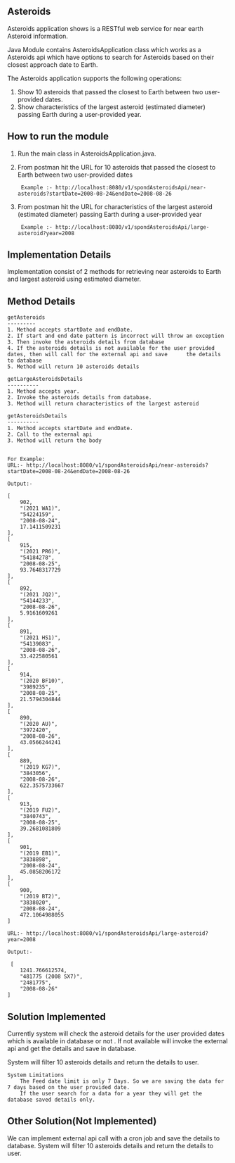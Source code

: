 Asteroids
--------------------------------------

Asteroids application shows is a RESTful web service for near earth Asteroid information. 

Java Module contains AsteroidsApplication class which works as a Asteroids api which have options to search for Asteroids based on their closest 	approach date to Earth.

The Asteroids application supports the following operations:

1. Show 10 asteroids that passed the closest to Earth between two user-provided dates.
2. Show characteristics of the largest asteroid (estimated diameter) passing Earth during a user-provided year.


How to run the module
--------------------------------------

1. Run the main class in AsteroidsApplication.java.
2. From postman hit the URL for 10 asteroids that passed the closest to Earth between two user-provided dates

		Example :- http://localhost:8080/v1/spondAsteroidsApi/near-asteroids?startDate=2008-08-24&endDate=2008-08-26
		
3. From postman hit the URL for characteristics of the largest asteroid (estimated diameter) passing Earth during a user-provided year

		Example :- http://localhost:8080/v1/spondAsteroidsApi/large-asteroid?year=2008


Implementation Details
--------------------------------------

Implementation consist of 2 methods for retrieving near asteroids to Earth and largest asteroid using estimated diameter.


Method Details
--------------------------------------

	getAsteroids
	---------
	1. Method accepts startDate and endDate.
	2. If start and end date pattern is incorrect will throw an exception
	3. Then invoke the asteroids details from database
	4. If the asteroids details is not available for the user provided dates, then will call for the external api and save 		the details to database
	5. Method will return 10 asteroids details 
	
	getLargeAsteroidsDetails
	----------
	1. Method accepts year.
	2. Invoke the asteroids details from database.
	3. Method will return characteristics of the largest asteroid
		
	getAsteroidsDetails
	----------
	1. Method accepts startDate and endDate.
	2. Call to the external api
	3. Method will return the body
	
	  
	For Example:
	URL:- http://localhost:8080/v1/spondAsteroidsApi/near-asteroids?startDate=2008-08-24&endDate=2008-08-26
	
	Output:-    
		
	[
        902,
        "(2021 WA1)",
        "54224159",
        "2008-08-24",
        17.1411509231
    ],
    [
        915,
        "(2021 PR6)",
        "54184278",
        "2008-08-25",
        93.7648317729
    ],
    [
        892,
        "(2021 JQ2)",
        "54144233",
        "2008-08-26",
        5.9161609261
    ],
    [
        891,
        "(2021 HS1)",
        "54139083",
        "2008-08-26",
        33.422580561
    ],
    [
        914,
        "(2020 BF10)",
        "3989235",
        "2008-08-25",
        21.5794304844
    ],
    [
        890,
        "(2020 AU)",
        "3972420",
        "2008-08-26",
        43.0566244241
    ],
    [
        889,
        "(2019 KG7)",
        "3843056",
        "2008-08-26",
        622.3575733667
    ],
    [
        913,
        "(2019 FU2)",
        "3840743",
        "2008-08-25",
        39.2681081809
    ],
    [
        901,
        "(2019 EB1)",
        "3838898",
        "2008-08-24",
        45.0858206172
    ],
    [
        900,
        "(2019 BT2)",
        "3838020",
        "2008-08-24",
        472.1064988055
    ]
    
    URL:- http://localhost:8080/v1/spondAsteroidsApi/large-asteroid?year=2008
   
    Output:-
     
     [
        1241.766612574,
        "481775 (2008 SX7)",
        "2481775",
        "2008-08-26"
    ]
    
 Solution Implemented
--------------------------------------
Currently system will check the asteroid details for the user provided dates which is available in database or not . If not available will invoke the external api and get the details and save in database.

System will filter 10 asteroids details and return the details to user.

	System Limitations
		The Feed date limit is only 7 Days. So we are saving the data for 7 days based on the user provided date.
		If the user search for a data for a year they will get the database saved details only.
		 
Other Solution(Not Implemented)
--------------------------------------
We can implement external api call with a cron job and save the details to database.
System will filter 10 asteroids details and return the details to user.

  
  

